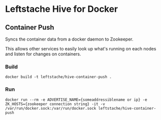 # Leftstache Hive for Docker

## Container Push

Syncs the container data from a docker daemon to Zookeeper.

This allows other services to easily look up what's running on each nodes and listen for changes on containers.

### Build

```docker build -t leftstache/hive-container-push .```

### Run

```docker run --rm -e ADVERTISE_NAME={someaddressiblename or ip} -e ZK_HOSTS={zookeeper connection string} -it -v /var/run/docker.sock:/var/run/docker.sock leftstache/hive-container-push```

